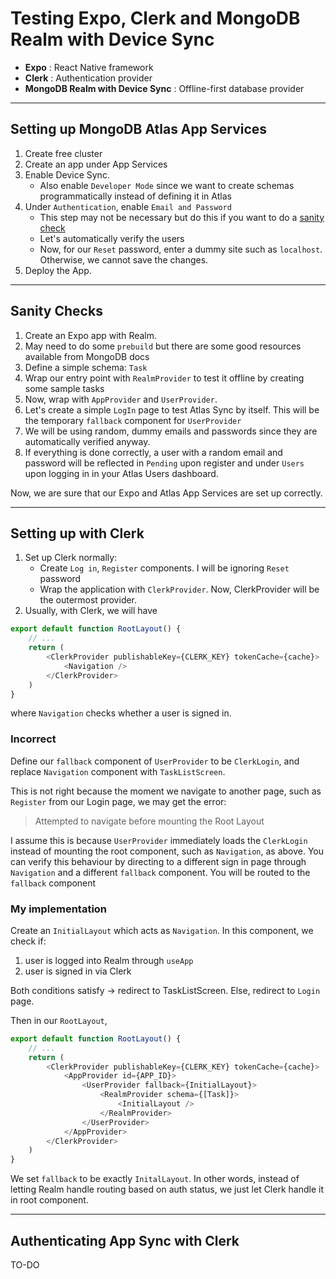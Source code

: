 # Testing Expo, Clerk and MongoDB Realm with Device Sync

- **Expo** : React Native framework
- **Clerk** : Authentication provider
- **MongoDB Realm with Device Sync** : Offline-first database provider

---

## Setting up MongoDB Atlas App Services
1. Create free cluster
2. Create an app under App Services
3. Enable Device Sync.
    - Also enable `Developer Mode` since we want to create schemas programmatically instead of defining it in Atlas
4. Under `Authentication`, enable `Email and Password`
    - This step may not be necessary but do this if you want to do a [sanity check](#sanity-checks)
    - Let's automatically verify the users
    - Now, for our `Reset` password, enter a dummy site such as `localhost`. Otherwise, we cannot save the changes.
5. Deploy the App.

---

## Sanity Checks
1. Create an Expo app with Realm.
2. May need to do some `prebuild` but there are some good resources available from MongoDB docs
3. Define a simple schema: `Task`
4. Wrap our entry point with `RealmProvider` to test it offline by creating some sample tasks
5. Now, wrap with `AppProvider` and `UserProvider`.
6. Let's create a simple `LogIn` page to test Atlas Sync by itself. This will be the temporary `fallback` component for `UserProvider`
7. We will be using random, dummy emails and passwords since they are automatically verified anyway.
8. If everything is done correctly, a user with a random email and password will be reflected in `Pending` upon register and under `Users` upon logging in in your Atlas Users dashboard.

Now, we are sure that our Expo and Atlas App Services are set up correctly.

---

## Setting up with Clerk
1. Set up Clerk normally:
    - Create `Log in`, `Register` components. I will be ignoring `Reset` password
    - Wrap the application with `ClerkProvider`. Now, ClerkProvider will be the outermost provider.
2. Usually, with Clerk, we will have
```js
export default function RootLayout() {
    // ...
    return (
        <ClerkProvider publishableKey={CLERK_KEY} tokenCache={cache}>
            <Navigation />
        </ClerkProvider>
    )
}
```
where `Navigation` checks whether a user is signed in.

### Incorrect
Define our `fallback` component of `UserProvider` to be `ClerkLogin`, and replace `Navigation` component with `TaskListScreen`.

This is not right because the moment we navigate to another page, such as `Register` from our Login page, we may get the error:
> Attempted to navigate before mounting the Root Layout

I assume this is because `UserProvider` immediately loads the `ClerkLogin` instead of mounting the root component, such as `Navigation`, as above. You can verify this behaviour by directing to a different sign in page through `Navigation` and a different `fallback` component. You will be routed to the `fallback` component

### My implementation
Create an `InitialLayout` which acts as `Navigation`. In this component, we check if:
1. user is logged into Realm through `useApp`
2. user is signed in via Clerk

Both conditions satisfy -> redirect to TaskListScreen. Else, redirect to `Login` page.

Then in our `RootLayout`,
```js
export default function RootLayout() {
    // ...
    return (
        <ClerkProvider publishableKey={CLERK_KEY} tokenCache={cache}>
            <AppProvider id={APP_ID}>
                <UserProvider fallback={InitialLayout}>
                    <RealmProvider schema={[Task]}>
                        <InitialLayout />
                    </RealmProvider>
                </UserProvider>
            </AppProvider>
        </ClerkProvider> 
    )
}
```

We set `fallback` to be exactly `InitalLayout`. In other words, instead of letting Realm handle routing based on auth status, we just let Clerk handle it in root component.

---

## Authenticating App Sync with Clerk

TO-DO

